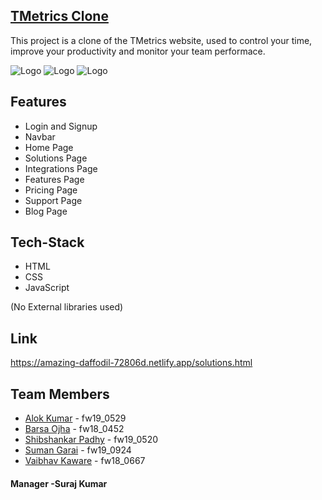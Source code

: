 ## [TMetrics Clone](https://amazing-daffodil-72806d.netlify.app/index.html)
This project is a clone of the TMetrics website, used to control your time, improve your productivity and monitor your team performace.

   ![Logo](https://img.shields.io/github/last-commit/Shibshankar01/wooden-tongue-937)
   ![Logo](https://img.shields.io/github/languages/code-size/Shibshankar01/wooden-tongue-937)
   ![Logo](https://img.shields.io/github/contributors/Shibshankar01/wooden-tongue-937)

## Features
- Login and Signup
- Navbar
- Home Page
- Solutions Page
- Integrations Page
- Features Page
- Pricing Page
- Support Page
- Blog Page

## Tech-Stack
- HTML
- CSS
- JavaScript

(No External libraries used)

## Link

https://amazing-daffodil-72806d.netlify.app/solutions.html

## Team Members
- [Alok Kumar](https://github.com/alokkr11)        - fw19_0529
- [Barsa Ojha](https://github.com/bArSu45)        - fw18_0452
- [Shibshankar Padhy](https://github.com/Shibshankar01) - fw19_0520
- [Suman Garai](https://github.com/Sumanplusco)       - fw19_0924
- [Vaibhav Kaware](https://github.com/vkaware)    - fw18_0667
 
#### Manager -Suraj Kumar
